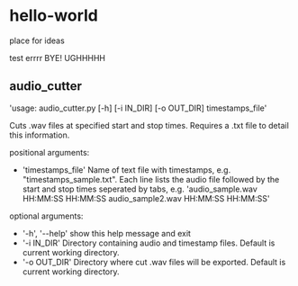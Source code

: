 # hello-world
place for ideas

test
errrr
BYE!
UGHHHHH

## audio_cutter

'usage: audio_cutter.py [-h] [-i IN_DIR] [-o OUT_DIR] timestamps_file'

Cuts .wav files at specified start and stop times. Requires a .txt file to
detail this information.

positional arguments:
- 'timestamps_file'  Name of text file with timestamps, e.g.
                     "timestamps_sample.txt". Each line lists the audio file
                     followed by the start and stop times seperated by tabs,
                     e.g. 'audio_sample.wav HH:MM:SS HH:MM:SS
                     	   audio_sample2.wav HH:MM:SS HH:MM:SS'

optional arguments:
- '-h', '--help'     show this help message and exit
- '-i IN_DIR'        Directory containing audio and timestamp files. Default is
                     current working directory.
- '-o OUT_DIR'       Directory where cut .wav files will be exported. Default is
                     current working directory.
